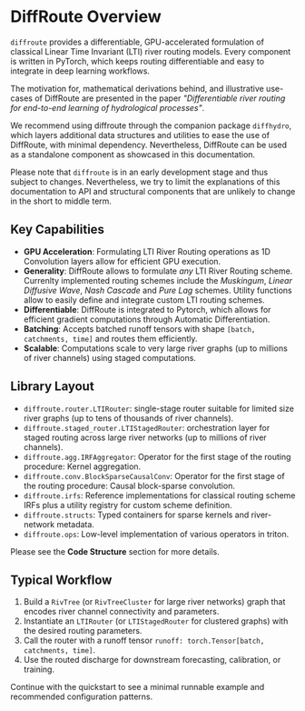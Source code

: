 # DiffRoute Overview

`diffroute` provides a differentiable, GPU-accelerated formulation of classical Linear Time Invariant (LTI) river routing models. 
Every component is written in PyTorch, which keeps routing differentiable and easy to integrate in deep learning workflows.

The motivation for, mathematical derivations behind, and illustrative use-cases of DiffRoute are presented in the paper *"Differentiable river routing for end-to-end learning of hydrological processes"*.

We recommend using diffroute through the companion package `diffhydro`, which layers additional data structures and utilities to ease the use of DiffRoute, with minimal dependency.
Nevertheless, DiffRoute can be used as a standalone component as showcased in this documentation.

Please note that `diffroute` is in an early development stage and thus subject to changes.
Nevertheless, we try to limit the explanations of this documentation to API and structural components that are unlikely to change in the short to middle term.

## Key Capabilities
- **GPU Acceleration**: Formulating LTI River Routing operations as 1D Convolution layers allow for efficient GPU execution.
- **Generality**: DiffRoute allows to formulate *any* LTI River Routing scheme. Currenlty implemented routing schemes include the *Muskingum*, *Linear Diffusive Wave*, *Nash Cascade* and *Pure Lag* schemes. Utility functions allow to easily define and integrate custom LTI routing schemes. 
- **Differentiable**: DiffRoute is integrated to Pytorch, which allows for efficient gradient computations through Automatic Differentiation.
- **Batching**: Accepts batched runoff tensors with shape `[batch, catchments, time]` and routes them efficiently.
- **Scalable**: Computations scale to very large river graphs (up to millions of river channels) using staged computations.

## Library Layout
- `diffroute.router.LTIRouter`: single-stage router suitable for limited size river graphs (up to tens of thousands of river channels).
- `diffroute.staged_router.LTIStagedRouter`: orchestration layer for staged routing across large river networks  (up to millions of river channels).
- `diffroute.agg.IRFAggregator`: Operator for the first stage of the routing procedure: Kernel aggregation.
- `diffroute.conv.BlockSparseCausalConv`: Operator for the first stage of the routing procedure: Causal block-sparse convolution.
- `diffroute.irfs`: Reference implementations for classical routing scheme IRFs plus a utility registry for custom scheme definition.
- `diffroute.structs`: Typed containers for sparse kernels and river-network metadata.
- `diffroute.ops`: Low-level implementation of various operators in triton.

Please see the **Code Structure** section for more details.

## Typical Workflow

1. Build a `RivTree` (or `RivTreeCluster` for large river networks) graph that encodes river channel connectivity and parameters.
2. Instantiate an `LTIRouter` (or `LTIStagedRouter` for clustered graphs) with the desired routing parameters.
3. Call the router with a runoff tensor `runoff: torch.Tensor[batch, catchments, time]`.
4. Use the routed discharge for downstream forecasting, calibration, or training.

Continue with the quickstart to see a minimal runnable example and recommended configuration patterns.
